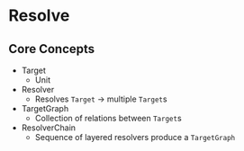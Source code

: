 # Resolve

## Core Concepts

- Target
  - Unit
- Resolver
  - Resolves `Target` -> multiple `Target`s
- TargetGraph
  - Collection of relations between `Target`s
- ResolverChain
  - Sequence of layered resolvers produce a `TargetGraph`
